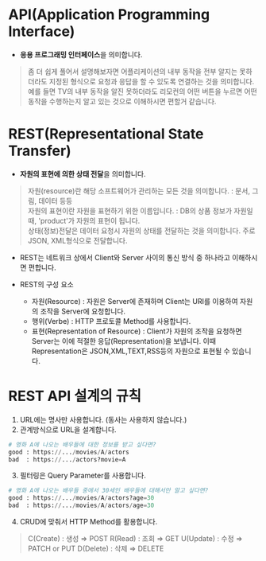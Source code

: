 # API(Application Programming Interface)  
- **응용 프로그래밍 인터페이스**을 의미합니다.

> 좀 더 쉽게 풀어서 설명해보자면
> 어플리케이션의 내부 동작을 전부 알지는 못하더라도 지정된 형식으로 요청과 응답을 할 수 있도록 연결하는 것을 의미합니다.
> 예를 들면 TV의 내부 동작을 알진 못하더라도 리모컨의 어떤 버튼을 누르면 어떤 동작을 수행하는지 알고 있는 것으로 이해하시면 편할거 같습니다.


# REST(Representational State Transfer)
- **자원의 표현에 의한 상태 전달**을 의미합니다.

> 자원(resource)란 해당 소프트웨어가 관리하는 모든 것을 의미합니다. : 문서, 그림, 데이터 등등  
> 자원의 표현이란 자원을 표현하기 위한 이름입니다. : DB의 상품 정보가 자원일 때, 'product'가 자원의 표현이 됩니다.  
> 상태(정보)전달은 데이터 요청시 자원의 상태를 전달하는 것을 의미합니다. 주로 JSON, XML형식으로 전달합니다.

- REST는 네트워크 상에서 Client와 Server 사이의 통신 방식 중 하나라고 이해하시면 편합니다.

- REST의 구성 요소
  - 자원(Resource) : 자원은 Server에 존재하며 Client는 URI를 이용하여 자원의 조작을 Server에 요청합니다.
  - 행위(Verbe) : HTTP 프로토콜 Method를 사용합니다.
  - 표현(Representation of Resource) : Client가 자원의 조작을 요청하면 Server는 이에 적절한 응답(Representation)을 보냅니다. 이때 Representation은 JSON,XML,TEXT,RSS등의 자원으로 표현될 수 있습니다.

# REST API 설계의 규칙
1. URL에는 명사만 사용합니다. (동사는 사용하지 않습니다.)  
2. 관계방식으로 URL을 설계합니다.  
```python
# 영화 A에 나오는 배우들에 대한 정보를 받고 싶다면?
good : https://.../movies/A/actors
bad  : https://.../actors?movie=A
```  
3. 필터링은 Query Parameter를 사용합니다.
```python
# 영화 A에 나오는 배우들 중에서 30세인 배우들에 대해서만 알고 싶다면?
good : https://.../movies/A/actors?age=30
bad  : https://.../movies/A/actors/age=30
```  
4. CRUD에 맞춰서 HTTP Method를 활용합니다.
> C(Create) : 생성 ⇒ POST
> R(Read)   : 조회 ⇒ GET
> U(Update) : 수정 ⇒ PATCH or PUT
> D(Delete) : 삭제 ⇒ DELETE
